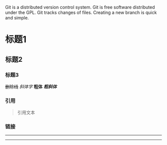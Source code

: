 Git is a distributed version control system.
Git is free software distributed under the GPL.
Git tracks changes of files.
Creating a new branch is quick and simple.
# 标题1

## 标题2

### 标题3

~~删除线~~
*斜体字*
**粗体**
***粗斜体***

### 引用

> 引用文本

### 链接
---

---

